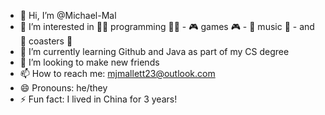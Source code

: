 - 👋 Hi, I’m @Michael-Mal
- 👀 I’m interested in 🧑‍💻 programming 🧑‍💻 - 🎮 games 🎮 - 🎵 music 🎵 - and 🎢 coasters 🎢
- 🌱 I’m currently learning Github and Java as part of my CS degree
- 💞️ I’m looking to make new friends
- 📫 How to reach me: mjmallett23@outlook.com
- 😄 Pronouns: he/they
- ⚡ Fun fact: I lived in China for 3 years!

<!---
Michael-Mal/Michael-Mal is a ✨ special ✨ repository because its `README.md` (this file) appears on your GitHub profile.
You can click the Preview link to take a look at your changes.
--->
